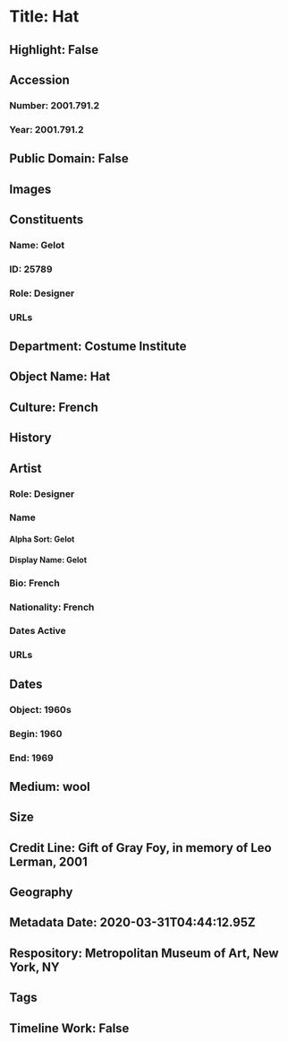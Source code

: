 # Title: Hat
## Highlight: False
## Accession
### Number: 2001.791.2
### Year: 2001.791.2
## Public Domain: False
## Images
## Constituents
### Name: Gelot
### ID: 25789
### Role: Designer
### URLs
## Department: Costume Institute
## Object Name: Hat
## Culture: French
## History
## Artist
### Role: Designer
### Name
#### Alpha Sort: Gelot
#### Display Name: Gelot
### Bio: French
### Nationality: French
### Dates Active
### URLs
## Dates
### Object: 1960s
### Begin: 1960
### End: 1969
## Medium: wool
## Size
## Credit Line: Gift of Gray Foy, in memory of Leo Lerman, 2001
## Geography
## Metadata Date: 2020-03-31T04:44:12.95Z
## Respository: Metropolitan Museum of Art, New York, NY
## Tags
## Timeline Work: False